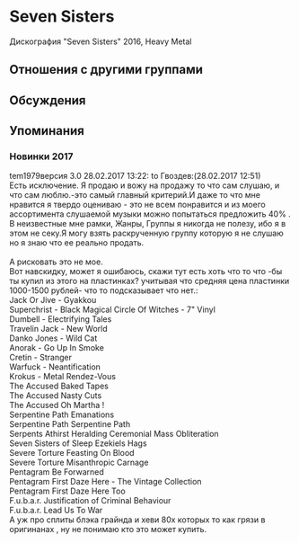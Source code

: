 # Seven Sisters

Дискография
"Seven Sisters" 2016, Heavy Metal

## Отношения с другими группами


## Обсуждения


## Упоминания

### Новинки 2017

tem1979версия 3.0 28.02.2017 13:22:
to Гвоздев:(28.02.2017 12:51)<BR>Есть исключение. Я продаю и вожу на продажу  то что сам слушаю, и что сам люблю.-это самый главный критерий.И даже то что мне нравится я твердо оцениваю - это не всем понравится  и из моего ассортимента слушаемой музыки можно попытаться предложить 40% .<BR>В неизвестные мне рамки, Жанры, Группы я никогда не полезу, ибо я в этом не секу.Я могу взять раскрученную группу которую я не слушаю но я знаю что ее реально продать.<BR><BR>А рисковать это не мое.<BR>Вот навскидку, может я ошибаюсь, скажи  тут есть хоть что то что -бы ты купил из этого на пластинках? учитывая что средняя цена пластинки 1000-1500 рублей- что то подсказывает что нет.:<BR>Jack Or Jive - Gyakkou<BR>Superchrist - Black Magical Circle Of Witches - 7" Vinyl<BR>Dumbell - Electrifying Tales<BR>Travelin Jack - New World <BR>Danko Jones - Wild Cat<BR>Anorak - Go Up In Smoke<BR>Cretin - Stranger <BR>Warfuck - Neantification<BR>Krokus - Metal Rendez-Vous<BR>The Accused	Baked Tapes<BR>The Accused	Nasty Cuts<BR>The Accused	Oh Martha !<BR>Serpentine Path	Emanations<BR>Serpentine Path	Serpentine Path<BR>Serpents Athirst	Heralding Ceremonial Mass Obliteration<BR>Seven Sisters of Sleep	Ezekiels Hags<BR>Severe Torture	Feasting On Blood<BR>Severe Torture	Misanthropic Carnage<BR>Pentagram	Be Forwarned<BR>Pentagram	First Daze Here - The Vintage Collection<BR>Pentagram	First Daze Here Too <BR>F.u.b.a.r.	Justification of Criminal Behaviour<BR>F.u.b.a.r.	Lead Us To War<BR>А уж про сплиты блэка грайнда  и хеви 80х которых то как грязи в оригинанах  , ну не понимаю кто это может купить.

